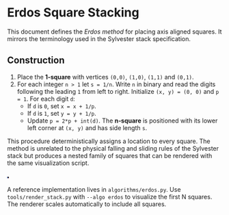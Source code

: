 # Erdos Square Stacking

This document defines the *Erdos method* for placing axis aligned squares.
It mirrors the terminology used in the Sylvester stack specification.

## Construction

1. Place the **1‑square** with vertices `(0,0)`, `(1,0)`, `(1,1)` and `(0,1)`.
2. For each integer `n > 1` let `s = 1/n`.  Write `n` in binary and read the
   digits following the leading `1` from left to right.  Initialize
   `(x, y) = (0, 0)` and `p = 1`.
   For each digit `d`:
   - If `d` is `0`, set `x = x + 1/p`.
   - If `d` is `1`, set `y = y + 1/p`.
   - Update `p = 2*p + int(d)`.
   The **n‑square** is positioned with its lower left corner at `(x, y)` and has
   side length `s`.

This procedure deterministically assigns a location to every square.  The method
is unrelated to the physical falling and sliding rules of the Sylvester stack but
produces a nested family of squares that can be rendered with the same
visualization script.

![Erdos stack example](../images/erdos.svg)

A reference implementation lives in `algorithms/erdos.py`.  Use
`tools/render_stack.py` with `--algo erdos` to visualize the first N
squares.  The renderer scales automatically to include all squares.
